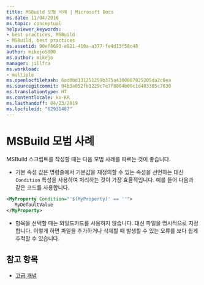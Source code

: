 ```yaml
---
title: MSBuild 모범 사례 | Microsoft Docs
ms.date: 11/04/2016
ms.topic: conceptual
helpviewer_keywords:
- best practices, MSBuild
- MSBuild, best practices
ms.assetid: 90ef8693-e921-410a-a377-fe4d13f58c48
author: mikejo5000
ms.author: mikejo
manager: jillfra
ms.workload:
- multiple
ms.openlocfilehash: 6ad0bd131251259b375a4300807825205da2c6ea
ms.sourcegitcommit: 94b3a052fb1229c7e7f8804b09c1d403385c7630
ms.translationtype: HT
ms.contentlocale: ko-KR
ms.lasthandoff: 04/23/2019
ms.locfileid: "62931487"
---
```

# <a name="msbuild-best-practices"></a>MSBuild 모범 사례
MSBuild 스크립트를 작성할 때는 다음 모범 사례를 따르는 것이 좋습니다.

- 기본 속성 값은 명령줄에서 기본값을 재정의할 수 있는 속성을 선언하는 대신 `Condition` 특성을 사용하여 처리하는 것이 가장 효율적입니다. 예를 들어 다음과 같은 코드를 사용합니다.

```xml
<MyProperty Condition="'$(MyProperty)' == ''">
   MyDefaultValue
</MyProperty>
```

- 항목을 선택할 때는 와일드카드를 사용하지 않습니다. 대신 파일을 명시적으로 지정합니다. 이렇게 하면 파일을 추가하거나 삭제할 때 발생할 수 있는 오류를 보다 쉽게 추적할 수 있습니다.

## <a name="see-also"></a>참고 항목
- [고급 개념](../msbuild/msbuild-advanced-concepts.md)
